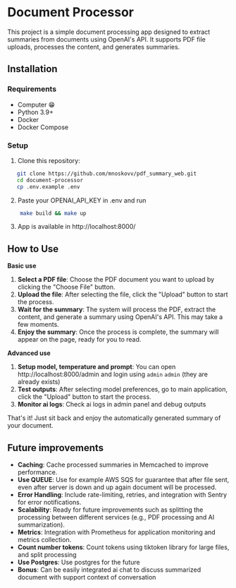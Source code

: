 # Document Processor

This project is a simple document processing app designed to extract summaries from documents using OpenAI's API. It supports PDF file uploads, processes the content, and generates summaries.

## Installation

### Requirements
- Computer 😁
- Python 3.9+
- Docker
- Docker Compose

### Setup

1. Clone this repository:
```bash
   git clone https://github.com/mnoskovv/pdf_summary_web.git
   cd document-processor
   cp .env.example .env
```
2. Paste your OPENAI_API_KEY in .env
and run
```bash
    make build && make up
```
3. App is available in http://localhost:8000/

## How to Use

**Basic use**
1. **Select a PDF file**: Choose the PDF document you want to upload by clicking the "Choose File" button.
2. **Upload the file**: After selecting the file, click the "Upload" button to start the process.
3. **Wait for the summary**: The system will process the PDF, extract the content, and generate a summary using OpenAI's API. This may take a few moments.
4. **Enjoy the summary**: Once the process is complete, the summary will appear on the page, ready for you to read.

**Advanced use**
1. **Setup model, temperature and prompt**: You can open http://localhost:8000/admin and login using `admin` `admin` (they are already exists)
2. **Test outputs**: After selecting model preferences, go to main application, click the "Upload" button to start the process.
3. **Monitor ai logs**: Check ai logs in admin panel and debug outputs

That's it! Just sit back and enjoy the automatically generated summary of your document.

## Future improvements
- **Caching**: Cache processed summaries in Memcached to improve performance.
- **Use QUEUE**: Use for example AWS SQS for guarantee that after file sent, even after server is down and up again document will be processed.
- **Error Handling**: Include rate-limiting, retries, and integration with Sentry for error notifications.
- **Scalability**: Ready for future improvements such as splitting the processing between different services (e.g., PDF processing and AI summarization).
- **Metrics**: Integration with Prometheus for application monitoring and metrics collection.
- **Count number tokens**: Count tokens using tiktoken library for large files, and split processing
- **Use Postgres**: Use postgres for the future
- **Bonus**: Can be easily integrated ai chat to discuss summarized document with support context of conversation
